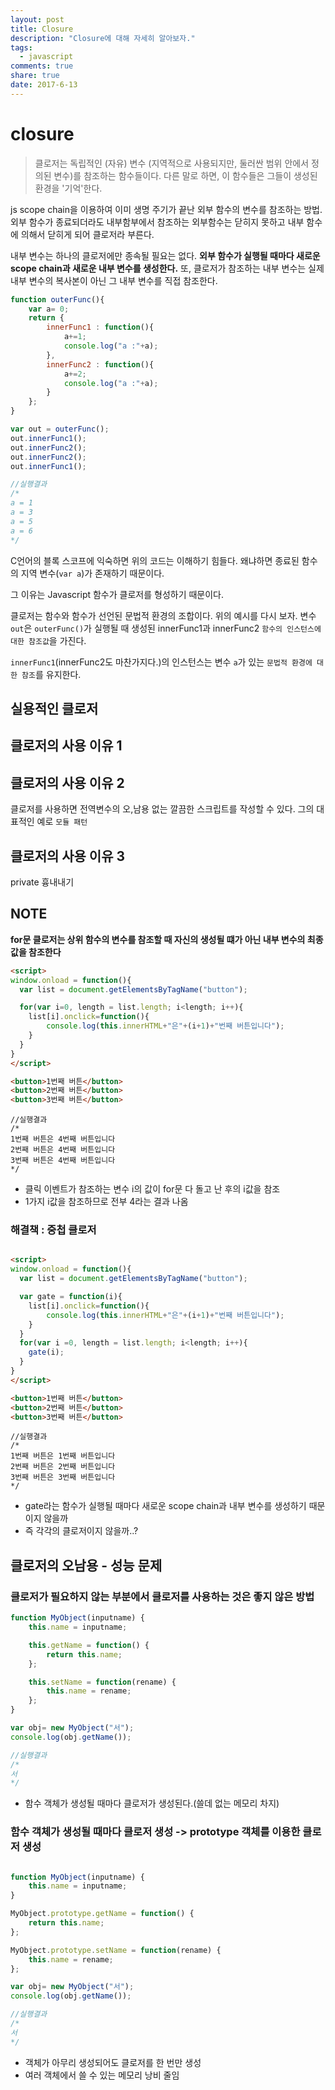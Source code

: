 ```yaml
---
layout: post
title: Closure
description: "Closure에 대해 자세히 알아보자."
tags:
  - javascript
comments: true
share: true
date: 2017-6-13
---
```


# closure

> 클로저는 독립적인 (자유) 변수 (지역적으로 사용되지만, 둘러싼 범위 안에서 정의된 변수)를 참조하는 함수들이다. 다른 말로 하면, 이 함수들은 그들이 생성된 환경을 '기억'한다.

js scope chain을 이용하여 이미 생명 주기가 끝난 외부 함수의 변수를 참조하는 방법.
외부 함수가 종료되더라도 내부함부에서 참조하는 외부함수는 닫히지 못하고 내부 함수에 의해서 닫히게 되어 클로저라 부른다.

내부 변수는 하나의 클로저에만 종속될 필요는 없다. **외부 함수가 실행될 때마다 새로운 scope chain과 새로운 내부 변수를 생성한다.** 또, 클로저가 참조하는 내부 변수는 실제 내부 변수의 복사본이 아닌 그 내부 변수를 직접 참조한다.

```javascript
function outerFunc(){
    var a= 0;
    return {
        innerFunc1 : function(){
            a+=1;
            console.log("a :"+a);
        },
        innerFunc2 : function(){
            a+=2;
            console.log("a :"+a);
        }
    };
}

var out = outerFunc();
out.innerFunc1();
out.innerFunc2();
out.innerFunc2();
out.innerFunc1();

//실행결과
/*
a = 1
a = 3
a = 5
a = 6
*/
```

C언어의 블록 스코프에 익숙하면 위의 코드는 이해하기 힘들다. 왜냐하면 종료된 함수의 지역 변수(`var a`)가 존재하기 때문이다.

그 이유는 Javascript 함수가 클로저를 형성하기 때문이다.

클로저는 함수와 함수가 선언된 문법적 환경의 조합이다. 위의 예시를 다시 보자. 변수 `out`은 `outerFunc()`가 실행될 때 생성된 innerFunc1과 innerFunc2 `함수의 인스턴스에 대한 참조값`을 가진다.

`innerFunc1`(innerFunc2도 마찬가지다.)의 인스턴스는 변수 `a`가 있는 `문법적 환경에 대한 참조`를 유지한다.


## 실용적인 클로저

## 클로저의 사용 이유 1




## 클로저의 사용 이유 2
클로저를 사용하면 전역변수의 오,남용 없는 깔끔한 스크립트를 작성할 수 있다. 그의 대표적인 예로 `모듈 패턴`


## 클로저의 사용 이유 3

private 흉내내기

## NOTE

**for문 클로저는 상위 함수의 변수를 참조할 때 자신의 생성될 떄가 아닌 내부 변수의 최종 값을 참조한다**

```html
<script>
window.onload = function(){
  var list = document.getElementsByTagName("button");

  for(var i=0, length = list.length; i<length; i++){
    list[i].onclick=function(){
    	console.log(this.innerHTML+"은"+(i+1)+"번째 버튼입니다");
    }
  }
}
</script>

<button>1번째 버튼</button>
<button>2번째 버튼</button>
<button>3번째 버튼</button>
```

```
//실행결과
/*
1번째 버튼은 4번째 버튼입니다
2번째 버튼은 4번째 버튼입니다
3번째 버튼은 4번째 버튼입니다
*/
```

- 클릭 이벤트가 참조하는 변수 i의 값이 for문 다 돌고 난 후의 i값을 참조
- 1가지 i값을 참조하므로 전부 4라는 결과 나옴

### 해결책 : 중첩 클로저

```html

<script>
window.onload = function(){
  var list = document.getElementsByTagName("button");

  var gate = function(i){
    list[i].onclick=function(){
    	console.log(this.innerHTML+"은"+(i+1)+"번째 버튼입니다");
    }
  }
  for(var i =0, length = list.length; i<length; i++){
    gate(i);
  }
}
</script>

<button>1번째 버튼</button>
<button>2번째 버튼</button>
<button>3번째 버튼</button>
```

```
//실행결과
/*
1번째 버튼은 1번째 버튼입니다
2번째 버튼은 2번째 버튼입니다
3번째 버튼은 3번째 버튼입니다
*/
```

- gate라는 함수가 실행될 때마다 새로운 scope chain과 내부 변수를 생성하기 때문이지 않을까
- 즉 각각의 클로저이지 않을까..?

## 클로저의 오남용 - 성능 문제

### 클로저가 필요하지 않는 부분에서 클로저를 사용하는 것은 좋지 않은 방법

```javascript
function MyObject(inputname) {
    this.name = inputname;

    this.getName = function() {
        return this.name;
    };

    this.setName = function(rename) {
        this.name = rename;
    };
}

var obj= new MyObject("서");
console.log(obj.getName());

//실행결과
/*
서
*/
```

- 함수 객체가 생성될 때마다 클로저가 생성된다.(쓸데 없는 메모리 차지)

### 함수 객체가 생성될 때마다 클로저 생성 -> prototype 객체를 이용한 클로저 생성

```javascript

function MyObject(inputname) {
    this.name = inputname;
}

MyObject.prototype.getName = function() {
    return this.name;
};

MyObject.prototype.setName = function(rename) {
    this.name = rename;
};

var obj= new MyObject("서");
console.log(obj.getName());

//실행결과
/*
서
*/
```

- 객체가 아무리 생성되어도 클로저를 한 번만 생성
- 여러 객체에서 쓸 수 있는 메모리 낭비 줄임
